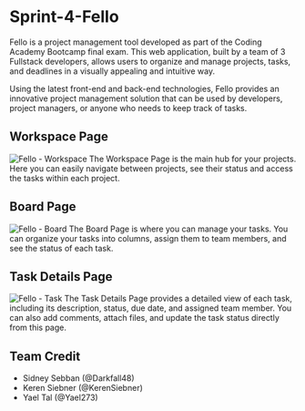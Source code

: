 # Sprint-4-Fello
Fello is a project management tool developed as part of the Coding Academy Bootcamp final exam. This web application, built by a team of 3 Fullstack developers, allows users to organize and manage projects, tasks, and deadlines in a visually appealing and intuitive way.

Using the latest front-end and back-end technologies, Fello provides an innovative project management solution that can be used by developers, project managers, or anyone who needs to keep track of tasks.

## Workspace Page
![Fello - Workspace](https://user-images.githubusercontent.com/35638060/215624685-e87a8146-0ee0-4385-9600-b4d4790d3ff7.png)
The Workspace Page is the main hub for your projects. Here you can easily navigate between projects, see their status and access the tasks within each project.

## Board Page
![Fello - Board](https://user-images.githubusercontent.com/35638060/215624699-9bd8d055-af23-4027-b124-6f4b6fc2baa7.png)
The Board Page is where you can manage your tasks. You can organize your tasks into columns, assign them to team members, and see the status of each task.

## Task Details Page
![Fello - Task](https://user-images.githubusercontent.com/35638060/215624704-89b5ce0d-b14b-440c-becd-46dc3496a388.png)
The Task Details Page provides a detailed view of each task, including its description, status, due date, and assigned team member. You can also add comments, attach files, and update the task status directly from this page.

## Team Credit
- Sidney Sebban (@Darkfall48)
- Keren Siebner (@KerenSiebner)
- Yael Tal (@Yael273)

